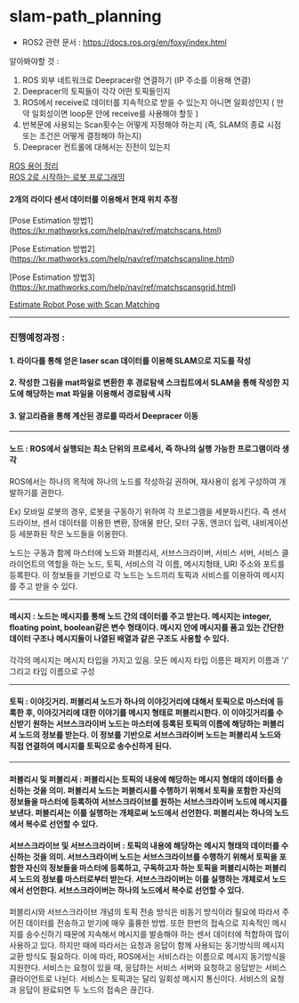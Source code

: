 # slam-path_planning

* ROS2 관련 문서 : https://docs.ros.org/en/foxy/index.html

알아봐야할 것 : 
1. ROS 외부 네트워크로 Deepracer랑 연결하기 (IP 주소를 이용해 연결)
2. Deepracer의 토픽들이 각각 어떤 토픽들인지
3. ROS에서 receive로 데이터를 지속적으로 받을 수 있는지 아니면 일회성인지 ( 만약 일회성이면 loop문 안에 receive를 사용해야 할듯 )
4. 반복문에 사용되는 Scan횟수는 어떻게 지정해야 하는지 (즉, SLAM의 종료 시점 또는 조건은 어떻게 결정해야 하는지)
5. Deepracer 컨트롤에 대해서는 진전이 있는지
 

[ROS 용어 정리](https://neosla.tistory.com/36?category=825336)  
[ROS 2로 시작하는 로봇 프로그래밍](https://www.aladin.co.kr/shop/wproduct.aspx?ItemId=276616576)

#### 2개의 라이다 센서 데이터를 이용해서 현재 위치 추정
[Pose Estimation 방법1] (https://kr.mathworks.com/help/nav/ref/matchscans.html)

[Pose Estimation 방법2] (https://kr.mathworks.com/help/nav/ref/matchscansline.html)

[Pose Estimation 방법3] (https://kr.mathworks.com/help/nav/ref/matchscansgrid.html)

[Estimate Robot Pose with Scan Matching](https://www.mathworks.com/help/nav/ug/estimate-robot-pose-with-scan-matching.html)

---


### 진행예정과정 : 
#### 1. 라이다를 통해 얻은 laser scan 데이터를 이용해 SLAM으로 지도를 작성
#### 2. 작성한 그림을 mat파일로 변환한 후 경로탐색 스크립트에서 SLAM을 통해 작성한 지도에 해당하는 mat 파일을 이용해서 경로탐색 시작
#### 3. 알고리즘을 통해 계산된 경로를 따라서 Deepracer 이동
---


#### 노드 : ROS에서 실행되는 최소 단위의 프로세서, 즉 하나의 실행 가능한 프로그램이라 생각
ROS에서는 하나의 목적에 하나의 노드를 작성하길 권하며, 재사용이 쉽게 구성하여 개발하기를 권한다.

Ex) 모바일 로봇의 경우, 로봇을 구동하기 위하여 각 프로그램을 세분화시킨다. 즉 센서 드라이브, 센서 데이터를 이용한 변환, 장애물 판단, 모터 구동, 엔코더 입력, 내비게이션 등 세분화된 작은 노드들을 이용한다.

노드는 구동과 함께 마스터에 노드와 퍼블리셔, 서브스크라이버, 서비스 서버, 서비스 클라이언트의 역할을 하는 노드, 토픽, 서비스의 각 이름, 메시지형태, URI 주소와 포트를 등록한다. 이 정보들을 기반으로 각 노드는 노드끼리 토픽과 서비스를 이용하여 메시지를 주고 받을 수 있다.

---

#### 메시지 : 노드는 메시지를 통해 노드 간의 데이터를 주고 받는다. 메시지는 integer, floating point, boolean같은 변수 형태이다. 메시지 안에 메시지를 품고 있는 간단한 데이터 구조나 메시지들이 나열된 배열과 같은 구조도 사용할 수 있다.

각각의 메시지는 메시지 타입을 가지고 있음.
모든 메시지 타입 이름은 패지키 이름과 '/' 그리고 타입 이름으로 구성

---

#### 토픽 : 이야깃거리. 퍼블리셔 노드가 하나의 이야깃거리에 대해서 토픽으로 마스터에 등록한 후, 이야깃거리에 대한 이야기를 메시지 형태로 퍼블리시한다. 이 이야깃거리를 수신받기 원하는 서브스크라이버 노드는 마스터에 등록된 토픽의 이름에 해당하는 퍼블리셔 노드의 정보를 받는다. 이 정보를 기반으로 서브스크라이버 노드는 퍼블리셔 노드와 직접 연결하여 메시지를 토픽으로 송수신하게 된다.

---

#### 퍼블리시 및 퍼블리셔 : 퍼블리시는 토픽의 내용에 해당하는 메시지 형태의 데이터를 송신하는 것을 의미. 퍼블리셔 노드는 퍼블리시를 수행하기 위해서 토픽을 포함한 자신의 정보들을 마스터에 등록하여 서브스크라이브를 원하는 서브스크라이버 노드에 메시지를 보낸다. 퍼블리셔는 이를 실행하는 개체로써 노드에서 선언한다. 퍼블리셔는 하나의 노드에서 복수로 선언할 수 있다.

#### 서브스크라이브 및 서브스크라이버 : 토픽의 내용에 해당하는 메시지 형태의 데이터를 수신하는 것을 의미. 서브스크라이버 노드는 서브스크라이브를 수행하기 위해서 토픽을 포함한 자신의 정보들을 마스터에 등록하고, 구독하고자 하는 토픽을 퍼블리시하는 퍼블리셔 노드의 정보를 마스터로부터 받는다. 서브스크라이버는 이를 실행하는 개체로서 노드에서 선언한다. 서브스크라이버는 하나의 노드에서 복수로 선언할 수 있다.

퍼블리시와 서브스크라이브 개념의 토픽 전송 방식은 비동기 방식이라 필요에 따라서 주어진 데이터를 전송하고 받기에 매우 훌륭한 방법. 또한 한번의 접속으로 지속적인 메시지를 송수신하기 때문에 지속해서 메시지를 발송해야 하는 센서 데이터에 적합하여 많이 사용하고 있다. 하지만 때에 따라서는 요청과 응답이 함께 사용되는 동기방식의 메시지 교환 방식도 필요하다. 이에 따라, ROS에서는 서비스라는 이름으로 메시지 동기방식을 지원한다. 서비스는 요청이 있을 때, 응답하는 서비스 서버와 요청하고 응답받는 서비스 클라이언트로 나뉜다. 서비스는 토픽과는 달리 일회성 메시지 통신이다. 서비스의 요청과 응답이 완료되면 두 노드의 접속은 끊긴다.


